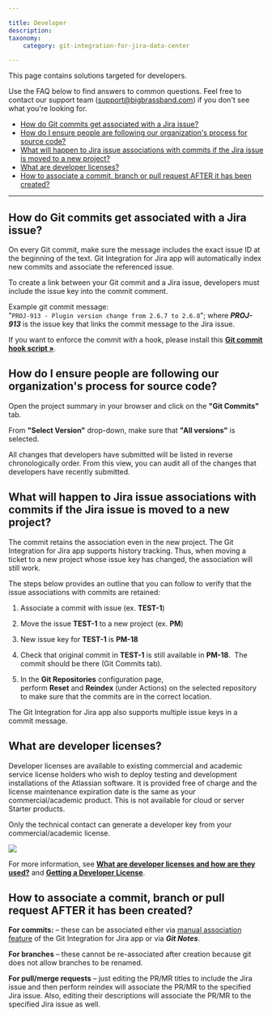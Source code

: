 ```yaml
---

title: Developer
description:
taxonomy:
    category: git-integration-for-jira-data-center

---
```


This page contains solutions targeted for developers.

Use the FAQ below to find answers to common questions. Feel free to contact our support team ([support@bigbrassband.com](mailto:support@bigbrassband.com?subject=Developer%20questions%20-)) if you don't see what you're looking for.

- [How do Git commits get associated with a Jira issue?](#how-do-git-commits-get-associated-with-a-jira-issue)
- [How do I ensure people are following our organization's process for source code?](#how-do-i-ensure-people-are-following-our-organizations-process-for-source-code)
- [What will happen to Jira issue associations with commits if the Jira issue is moved to a new project?](#what-will-happen-to-jira-issue-associations-with-commits-if-the-jira-issue-is-moved-to-a-new-project)
- [What are developer licenses?](#what-are-developer-licenses)
- [How to associate a commit, branch or pull request AFTER it has been created?](#how-to-associate-a-commit-branch-or-pull-request-after-it-has-been-created)

* * *

## How do Git commits get associated with a Jira issue?

On every Git commit, make sure the message includes the exact issue ID at the beginning of the text. Git Integration for Jira app will automatically index new commits and associate the referenced issue.

To create a link between your Git commit and a Jira issue, developers must include the issue key into the commit comment.

<div class="bbb-callout bbb--info">
    <div class="irow">
    <div class="ilogobox">
        <span class="logoimg"></span>
    </div>
    <div class="imsgbox">
        Example git commit message:<br>        
        <div class='nextpara'>
            "<code>PROJ-913 - Plugin version change from 2.6.7 to 2.6.8</code>"; where <b><i>PROJ-913</i></b> is the issue key that links the commit message to the Jira issue.
        </div>
    </div>
    </div>
</div>

If you want to enforce the commit with a hook, please install this [**Git commit hook script »**](/git-integration-for-jira-data-center/commit-msg-hook-gij-self-managed).

## How do I ensure people are following our organization's process for source code?

Open the project summary in your browser and click on the **"Git Commits"** tab.

From **"Select Version"** drop-down, make sure that **"All versions"** is selected.

All changes that developers have submitted will be listed in reverse chronologically order. From this view, you can audit all of the changes that developers have recently submitted.

## What will happen to Jira issue associations with commits if the Jira issue is moved to a new project?

The commit retains the association even in the new project. The Git Integration for Jira app supports history tracking. Thus, when moving a ticket to a new project whose issue key has changed, the association will still work.

The steps below provides an outline that you can follow to verify that the issue associations with commits are retained:

1.  Associate a commit with issue (ex. **TEST-1**)

2.  Move the issue **TEST-1** to a new project (ex. **PM**)

3.  New issue key for **TEST-1** is **PM-18**

4.  Check that original commit in **TEST-1** is still available in **PM-18**.  The commit should be there (Git Commits tab).

5.  In the **Git Repositories** configuration page, perform **Reset** and **Reindex** (under Actions) on the selected repository to make sure that the commits are in the correct location.

<div class="bbb-callout bbb--tip">
    <div class="irow">
    <div class="ilogobox">
        <span class="logoimg"></span>
    </div>
    <div class="imsgbox">
        The Git Integration for Jira app also supports multiple issue keys in a commit message.
    </div>
    </div>
</div>

## What are developer licenses?

Developer licenses are available to existing commercial and academic service license holders who wish to deploy testing and development installations of the Atlassian software. It is provided free of charge and the license maintenance expiration date is the same as your commercial/academic product. This is not available for cloud or server Starter products.

Only the technical contact can generate a developer key from your commercial/academic license.

![](https://bigbrassband.atlassian.net/wiki/download/attachments/2051964929/atlassian-view-dev-license.png?version=1&modificationDate=1642066435926&cacheVersion=1&api=v2)

For more information, see [**What are developer licenses and how are they used?**](https://www.atlassian.com/licensing/purchase-licensing#licensing-10) and [**Getting a Developer License**](https://confluence.atlassian.com/jirakb/get-a-developer-license-for-jira-server-744526918.html).

## How to associate a commit, branch or pull request AFTER it has been created?

**For commits:** – these can be associated either via [manual association feature](/git-integration-for-jira-data-center/manually-link-git-commits-to-jira-issues-gij-self-managed) of the Git Integration for Jira app or via _**Git Notes**_.

**For branches** – these cannot be re-associated after creation because git does not allow branches to be renamed.

**For pull/merge requests** – just editing the PR/MR titles to include the Jira issue and then perform reindex will associate the PR/MR to the specified Jira issue. Also, editing their descriptions will associate the PR/MR to the specified Jira issue as well.


